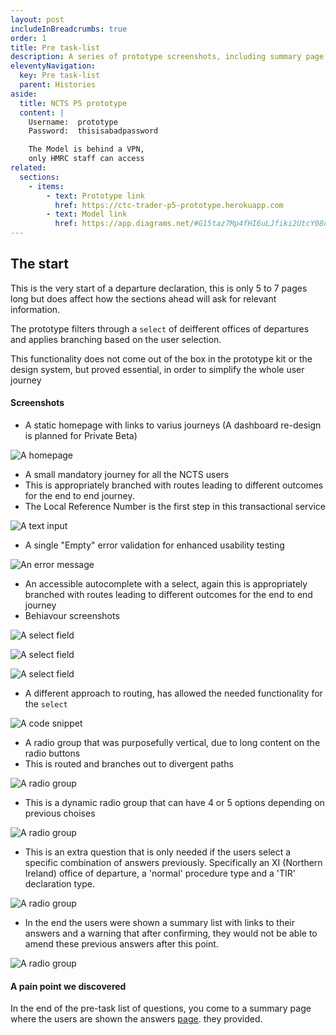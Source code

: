 ```yaml
---
layout: post
includeInBreadcrumbs: true
order: 1
title: Pre task-list
description: A series of prototype screenshots, including summary page text decoration varinats
eleventyNavigation:
  key: Pre task-list
  parent: Histories
aside:
  title: NCTS P5 prototype
  content: |
    Username:  prototype
    Password:  thisisabadpassword

    The Model is behind a VPN, 
    only HMRC staff can access
related:
  sections:
    - items:
        - text: Prototype link
          href: https://ctc-trader-p5-prototype.herokuapp.com
        - text: Model link
          href: https://app.diagrams.net/#G15taz7Mp4fHI6uLJfiki2UtcY08oxmCby
---
```


## The start

This is the very start of a departure declaration, this is only 5 to 7 pages long but does affect how the sections ahead will ask for relevant information.

The prototype filters through a `select` of deifferent offices of departures and applies branching based on the user selection.

This functionality does not come out of the box in the prototype kit or the design system, but proved essential, in order to simplify the whole user journey

#### Screenshots

- A static homepage with links to varius journeys
  (A dashboard re-design is planned for Private Beta)

![A homepage](/assets/pre-task-list/homepage.png "The current homepage")
<br>

- A small mandatory journey for all the NCTS users
- This is appropriately branched with routes leading to different outcomes for the end to end journey.
- The Local Reference Number is the first step in this transactional service

![A text input](/assets/pre-task-list/lrn-input.png "The LRN input page")
<br>

- A single "Empty" error validation for enhanced usability testing

![An error message](/assets/pre-task-list/lrn-error.png "The LRN input page 'Empty' error validation")
<br>

- An accessible autocomplete with a select, again this is appropriately branched with routes leading to different outcomes for the end to end journey
- Behiavour screenshots

![A select field](/assets/pre-task-list/office-of-departure-1.png "The office of departures select field")
<br>

![A select field](/assets/pre-task-list/office-of-departure-2.png "The office of departures select field")
<br>

![A select field](/assets/pre-task-list/office-of-departure-3.png "The office of departures select field")
<br>

- A different approach to routing, has allowed the needed functionality for the `select`

![A code snippet](/assets/pre-task-list/routes.png "The code snippet")
<br>

- A radio group that was purposefully vertical, due to long content on the radio buttons
- This is routed and branches out to divergent paths

![A radio group](/assets/pre-task-list/procedure-type.png "The procedure type radio group")
<br>

- This is a dynamic radio group that can have 4 or 5 options depending on previous choises

![A radio group](/assets/pre-task-list/declaration-type.png "The declaration type radio group")
<br>

- This is an extra question that is only needed if the users select a specific combination of answers previously. Specifically an XI (Northern Ireland) office of departure, a 'normal' procedure type and a 'TIR' declaration type.

![A radio group](/assets/pre-task-list/tir-carnet.png "The extra question")
<br>

- In the end the users were shown a summary list with links to their answers and a warning that after confirming, they would not be able to amend these previous answers after this point.

![A radio group](/assets/pre-task-list/cya-paragraph.png "The first iteration of the CYA")
<br>

#### A pain point we discovered

In the end of the pre-task list of questions, you come to a summary page where the users are shown the answers [page](/histories/macro-interactions). they provided.
